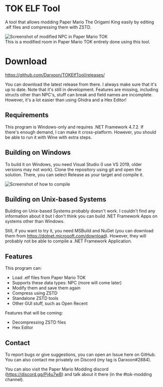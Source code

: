 # TOK ELF Tool
A tool that allows modding Paper Mario The Origami King easily by editing .elf files and compressing them with ZSTD.

![Screenshot of modified NPC in Paper Mario TOK](https://i.imgur.com/AsZlzvh.png)\
This is a modified room in Paper Mario TOK entirely done using this tool.

# Download
https://github.com/Darxoon/TOKElfTool/releases/

You can download the latest release from there. I always make sure that it's up to date. Note that it's still 
in development. Features are missing, including structs other than NPC's, stuff can break and field names
are incomplete. However, it's a lot easier than using Ghidra and a Hex Editor!

## Requirements
This program is Windows-only and requires .NET Framework 4.7.2. If there's enough demand, I can make it cross-platform. 
However, you should be able to run it with Wine with extra steps.

## Building on Windows
To build it on Windows, you need Visual Studio (I use VS 2019, older versions may not work). Clone the
repository using git and open the solution. There, you can select Release as your target and compile it.

![Screenshot of how to compile](https://i.imgur.com/LL3ZmAQ.png)

## Building on Unix-based Systems
Building on Unix-based Systems probably doesn't work. I couldn't find any information about it 
but I don't think you can build .NET Framework Apps on systems other than Windows.

Still, if you want to try it, you need MSBuild and NuGet (you can download them 
from https://dotnet.microsoft.com/download). However, they will probably not be able
to compile a .NET Framework Application.

## Features
This program can:
 * Load .elf files from Paper Mario TOK
 * Supports these data types: NPC (more will come later)
 * Modify them and save them again
 * Compress using ZSTD
 * Standalone ZSTD tools
 * Other GUI stuff, such as Open Recent

Features that will be coming:
 * Decompressing ZSTD files
 * Hex Editor

## Contact
To report bugs or give suggestions, you can open an Issue here on GitHub. You can also contact me privately on Discord (my tag is Darxoon#2884).

You can also visit the Paper Mario Modding discord (https://discord.gg/Pj4u7wB) and talk about it there (in the #tok-modding channel). 
